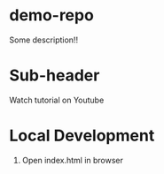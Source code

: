 # demo-repo

Some description!!

# Sub-header

Watch tutorial on Youtube

# Local Development

1. Open index.html in browser